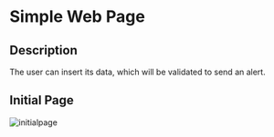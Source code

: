 # Simple Web Page
## Description 
The user can insert its data, which will be validated to send an alert.

## Initial Page

![initialpage](https://user-images.githubusercontent.com/88345362/207137736-24d0ec57-b156-409e-be73-f71feec421e3.PNG)
